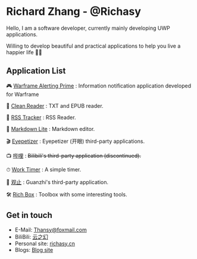 # Richard Zhang - @Richasy

Hello, I am a software developer, currently mainly developing UWP applications.

Willing to develop beautiful and practical applications to help you live a happier life 🎉🎉

## Application List

🎮 [Warframe Alerting Prime](https://www.microsoft.com/store/productId/9MV8KGSLRVTF) : Information notification application developed for Warframe

📖 [Clean Reader](https://www.microsoft.com/store/productId/9MV65L2XFCSK) : TXT and EPUB reader.

📰 [RSS Tracker](https://www.microsoft.com/store/productId/9N85PV1RJD6V) : RSS Reader.

📝 [Markdown Lite](https://www.microsoft.com/store/productId/9NNSDDP6NVKD) : Markdown editor.

🎬 [Eyepetizer](https://www.microsoft.com/store/productId/9P0WDZF4T45P) : Eyepetizer (开眼) third-party applications.

📺 [哔哩](https://www.microsoft.com/store/apps/9MVN4NSLT150) : ~~Bilibili's third-party application (discontinued).~~

⏱ [Work Timer](https://github.com/Richasy/Work-Timer) : A simple timer.

📘 [观止](https://www.microsoft.com/store/productId/9PP7NZCD58ZK) : Guanzhi's third-party application.

🛠 [Rich Box](https://www.microsoft.com/store/productId/9N5TQ90W2GBD) : Toolbox with some interesting tools.

## Get in touch

- E-Mail: [Thansy@foxmail.com](mailto:Thasny@foxmail.com)
- BiliBili: [云之幻](https://space.bilibili.com/5992670)
- Personal site: [richasy.cn](https://www.richasy.cn)
- Blogs: [Blog site](https://blog.richasy.cn)

